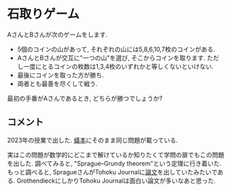 # 石取りゲーム

AさんとBさんが次のゲームをします.

- 5個のコインの山があって, それぞれの山には5,8,6,10,7枚のコインがある.
- AさんとBさんが交互に"一つの山"を選び, そこからコインを取ります. ただし一度にとるコインの枚数は1,3,4枚のいずれかと等しくないといけない.
- 最後にコインを取った方が勝ち.
- 両者とも最善を尽くして戦う. 

最初の手番がAさんであるとき, どちらが勝つでしょうか?

## コメント
2023年の授業で出した. 
[蟻本](https://www.amazon.co.jp/プログラミングコンテストチャレンジブック-第2版-～問題解決のアルゴリズム活用力とコーディングテクニックを鍛える～-秋葉拓哉/dp/4839941068)にそのまま同じ問題が載っている. 

実はこの問題が数学的にどこまで解けているか知りたくて学問の扉でもこの問題を出した.
調べてみると, "Sprague–Grundy theorem"という定理に行き着いた. もっと調べると, SpragueさんがTohoku Journalに[論文](https://www.jstage.jst.go.jp/article/tmj1911/41/0/41_0_438/_article)を出していたみたいである. GrothendieckにしかりTohoku Journalは面白い論文が多いなあと思った. 

